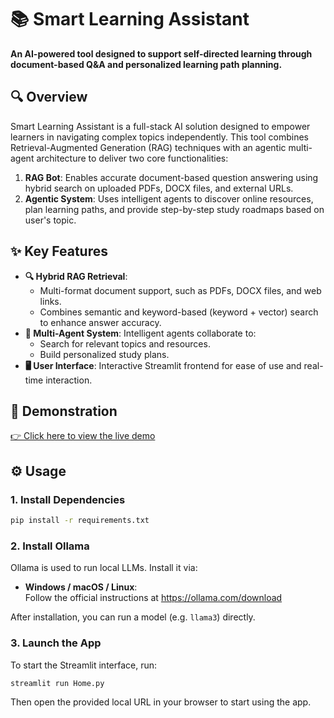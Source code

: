 # 📚 Smart Learning Assistant

**An AI-powered tool designed to support self-directed learning through document-based Q&A and personalized learning path planning.**

## 🔍 Overview

Smart Learning Assistant is a full-stack AI solution designed to empower learners in navigating complex topics independently. This tool combines Retrieval-Augmented Generation (RAG) techniques with an agentic multi-agent architecture to deliver two core functionalities:

1. **RAG Bot**: Enables accurate document-based question answering using hybrid search on uploaded PDFs, DOCX files, and external URLs.
2. **Agentic System**: Uses intelligent agents to discover online resources, plan learning paths, and provide step-by-step study roadmaps based on user's topic.


## ✨ Key Features
- **🔍 Hybrid RAG Retrieval**: 
	- Multi-format document support, such as PDFs, DOCX files, and web links.
	- Combines semantic and keyword-based (keyword + vector)  search to enhance answer accuracy.
- **🤖 Multi-Agent System**: Intelligent agents collaborate to:
  - Search for relevant topics and resources.
  - Build personalized study plans.
- **🖥️ User Interface**: Interactive Streamlit frontend for ease of use and real-time interaction.


## 🚀 Demonstration

[👉 Click here to view the live demo](#)


## ⚙️ Usage

### 1. Install Dependencies
```bash
pip install -r requirements.txt
```
### 2. Install Ollama

Ollama is used to run local LLMs. Install it via:

-   **Windows / macOS / Linux**:  
    Follow the official instructions at https://ollama.com/download
    
After installation, you can run a model (e.g. `llama3`) directly.

### 3. Launch the App

To start the Streamlit interface, run:

```bash
streamlit run Home.py
```
Then open the provided local URL in your browser to start using the app.
